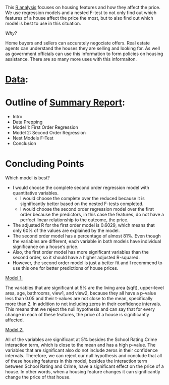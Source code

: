 This [R analysis]() focuses on housing features and how they affect the price. We use regression models and a nested F-test to not only find out which features of a house affect the price the most, but to also find out which model is best to use in this situation.

*Why*?

Home buyers and sellers can accurately negociate offers. Real estate agents can understand the houses they are selling and looking for. As well as government officials can use this information to form policies on housing assistance. There are so many more uses with this informaiton.
# [Data]():


# Outline of [Summary Report]():
- Intro
- Data Prepping
- Model 1: First Order Regression
- Model 2: Second Order Regression
- Nest Models F-Test
- Conclusion

# Concluding Points
Which model is best?
- I would choose the complete second order regression model with quantitative variables.
  - I would choose the complete over the reduced because it is significantly better based on the nested F-tests completed.
  - I would choose the second order regression model over the first order because the predictors, in this case the features, do not have a perfect linear relationship to the outcome, the price.
- The adjusted R for the first order model is 0.6029, which means that only 60% of the values are explained by the model.
- The second order model has a percentage of almost 81%. Even though the variables are different, each variable in both models have individual significance on a house’s price.
- Also, the first order model has more significant variables than the second order, so it should have a higher adjusted R-squared.
- However, the second order model is just a better fit and I recommend to use this one for better predictions of house prices.

<ins>Model 1:</ins>

The variables that are significant at 5% are the living area (sqft), upper-level area, age, bathrooms, view1, and view2, because they all have a p-value less than 0.05 and their t-values are not close to the mean, specifically more than 2. In addition to not including zeros in their confidence intervals. This means that we reject the null hypothesis and can say that for every change in each of these features, the price of a house is significantly affected.

<ins>Model 2:</ins>

All of the variables are significant at 5% besides the School Rating:Crime interaction term, which is close to the mean and has a high p-value. The variables that are significant also do not include zeros in their confidence intervals. Therefore, we can reject our null hypothesis and conclude that all of these housing features in this model, besides the interaction term between School Rating and Crime, have a significant effect on the price of a house. In other words, when a housing feature changes it can significantly change the price of that house.

